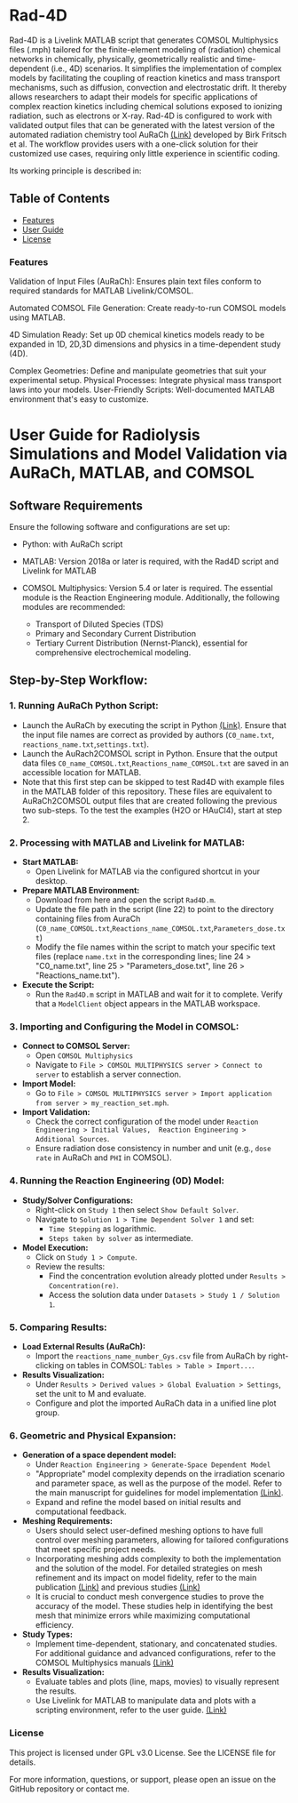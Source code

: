 # Rad-4D
Rad-4D is a Livelink MATLAB script that generates COMSOL Multiphysics files (.mph) tailored for the finite-element modeling of (radiation) chemical networks in chemically, physically, geometrically realistic and time-dependent (i.e., 4D) scenarios. It simplifies the implementation of complex models by facilitating the coupling of reaction kinetics and mass transport mechanisms, such as diffusion, convection and electrostatic drift. It thereby allows researchers to adapt their models for specific applications of complex reaction kinetics including chemical solutions exposed to ionizing radiation, such as electrons or X-ray. Rad-4D is configured to work with validated output files that can be generated with the latest version of the automated radiation chemistry tool AuRaCh  [(Link)](https://github.com/BirkFritsch/Radiolysis-simulations) developed by Birk Fritsch et al. The workflow provides users with a one-click solution for their customized use cases, requiring only little experience in scientific coding.

Its working principle is described in:

## Table of Contents
- [Features](#features)
- [User Guide](#userguide)
- [License](#license)

### Features
Validation of Input Files (AuRaCh): Ensures plain text files conform to required standards for MATLAB Livelink/COMSOL.

Automated COMSOL File Generation: Create ready-to-run COMSOL models using MATLAB.

4D Simulation Ready: Set up 0D chemical kinetics models ready to be expanded in 1D, 2D,3D dimensions and physics in a time-dependent study (4D).

Complex Geometries: Define and manipulate geometries that suit your experimental setup.
Physical Processes: Integrate physical mass transport laws into your models.
User-Friendly Scripts: Well-documented MATLAB environment that's easy to customize.
   
# User Guide for Radiolysis Simulations and Model Validation via AuRaCh, MATLAB, and COMSOL

## Software Requirements

Ensure the following software and configurations are set up:

- Python: with AuRaCh script

- MATLAB: Version 2018a or later is required, with the Rad4D script and Livelink for MATLAB

- COMSOL Multiphysics: Version 5.4 or later is required. The essential module is the Reaction Engineering module. Additionally, the following modules are recommended:
  - Transport of Diluted Species (TDS)
  - Primary and Secondary Current Distribution
  - Tertiary Current Distribution (Nernst-Planck), essential for comprehensive electrochemical modeling.

## Step-by-Step Workflow:

### 1. Running AuRaCh Python Script:
- Launch the AuRaCh by executing the script in Python [(Link)](https://github.com/BirkFritsch/Radiolysis-simulations). Ensure that the input file names are correct as provided by authors (`C0_name.txt`, `reactions_name.txt`,`settings.txt`).
- Launch the AuRach2COMSOL script in Python. Ensure that the output data files `C0_name_COMSOL.txt`,`Reactions_name_COMSOL.txt` are saved in an accessible location for MATLAB.
- Note that this first step can be skipped to test Rad4D with example files in the MATLAB folder of this repository. These files are equivalent to AuRaCh2COMSOL output files that are created following the previous two sub-steps. To the test the examples (H2O or HAuCl4), start at step 2.

### 2. Processing with MATLAB and Livelink for MATLAB:
- **Start MATLAB:**
  - Open Livelink for MATLAB via the configured shortcut in your desktop.
- **Prepare MATLAB Environment:**
  - Download from here and open the script `Rad4D.m`.
  - Update the file path in the script (line 22) to point to the directory containing files from AuraCh (`C0_name_COMSOL.txt`,`Reactions_name_COMSOL.txt`,`Parameters_dose.txt`)
  - Modify the file names within the script to match your specific text files (replace `name.txt` in the corresponding lines; line 24 > "C0_name.txt", line 25 > "Parameters_dose.txt", line 26 > "Reactions_name.txt").
- **Execute the Script:**
  - Run the `Rad4D.m` script in MATLAB and wait for it to complete. Verify that a `ModelClient` object appears in the MATLAB workspace.

### 3. Importing and Configuring the Model in COMSOL:
- **Connect to COMSOL Server:**
  - Open `COMSOL Multiphysics` 
  - Navigate to `File > COMSOL MULTIPHYSICS server > Connect to server` to establish a server connection.
- **Import Model:**
  - Go to `File > COMSOL MULTIPHYSICS server > Import application from server > my_reaction_set.mph`.
- **Import Validation:**
  - Check the correct configuration of the model under `Reaction Engineering > Initial Values,  Reaction Engineering > Additional Sources`.
  - Ensure radiation dose consistency in number and unit (e.g., `dose rate` in AuRaCh and `PHI` in COMSOL).

### 4. Running the Reaction Engineering (0D) Model:
- **Study/Solver Configurations:**
  - Right-click on `Study 1` then select `Show Default Solver`.
  - Navigate to `Solution 1 > Time Dependent Solver 1` and set:
    - `Time Stepping` as logarithmic.
    - `Steps taken by solver` as intermediate.
- **Model Execution:**
  - Click on `Study 1 > Compute`.
  - Review the results:
    - Find the concentration evolution already plotted under `Results > Concentration(re)`.
    - Access the solution data under `Datasets > Study 1 / Solution 1`.
   
### 5. Comparing Results:
- **Load External Results (AuRaCh):**
  - Import the `reactions_name_number_Gys.csv` file from AuRaCh by right-clicking on tables in COMSOL: `Tables > Table > Import...`.
- **Results Visualization:**
  - Under `Results > Derived values > Global Evaluation > Settings`, set the unit to M and evaluate.
  - Configure and plot the imported AuRaCh data in a unified line plot group.

### 6. Geometric and Physical Expansion:
- **Generation of a space dependent model:**
  - Under `Reaction Engineering > Generate-Space Dependent Model`
  - "Appropriate" model complexity depends on the irradiation scenario and parameter space, as well as the purpose of the model. Refer to the main manuscript for guidelines for model implementation [(Link)](https://doi.org/10.1016/j.isci.2025.112374).
  - Expand and refine the model based on initial results and computational feedback.
- **Meshing Requirements:**
  - Users should select user-defined meshing options to have full control over meshing parameters, allowing for tailored configurations that meet specific project needs.
  - Incorporating meshing adds complexity to both the implementation and the solution of the model. For detailed strategies on mesh refinement and its impact on model fidelity, refer to the main publication [(Link)](https://doi.org/10.1016/j.isci.2025.112374) and previous studies  [(Link)](https://iopscience.iop.org/article/10.1088/2632-959X/acad18)
  - It is crucial to conduct mesh convergence studies to prove the accuracy of the model. These studies help in identifying the best mesh that minimize errors while maximizing computational efficiency.
- **Study Types:**
  - Implement time-dependent, stationary, and concatenated studies. For additional guidance and advanced configurations, refer to the COMSOL Multiphysics manuals [(Link)](https://doc.comsol.com/5.5/docserver/#!/com.comsol.help.comsol/comsol_ref_solver.27.001.html)
- **Results Visualization:** 
  - Evaluate tables and plots (line, maps, movies) to visually represent the results.
  - Use Livelink for MATLAB to manipulate data and plots with a scripting environment, refer to the user guide. [(Link)](https://doc.comsol.com/5.4/doc/com.comsol.help.llmatlab/LiveLinkForMATLABUsersGuide.pdf)
 

### License
This project is licensed under GPL v3.0 License. See the LICENSE file for details.

For more information, questions, or support, please open an issue on the GitHub repository or contact me.
